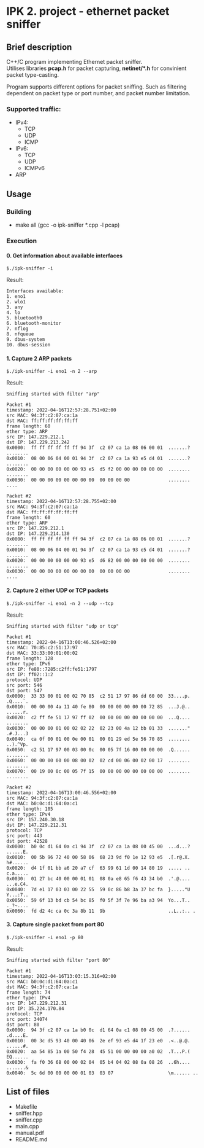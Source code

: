 # IPK 2. project - ethernet packet sniffer
## Brief description
C++/C program implementing Ethernet packet sniffer.\
Utilises libraries **pcap.h** for packet capturing, **netinet/*.h** for convinient packet type-casting.

Program supports different options for packet sniffing. Such as filtering dependent on packet type or port number, and packet number limitation.
### Supported traffic:
- IPv4:
  - TCP
  - UDP
  - ICMP
- IPv6:
  - TCP
  - UDP
  - ICMPv6
- ARP
## Usage
### Building
- make all (gcc -o ipk-sniffer *.cpp -l pcap)
### Execution

#### 0. Get information about available interfaces
```
$./ipk-sniffer -i
```
Result:
```
Interfaces available:
1. eno1
2. wlo1
3. any
4. lo
5. bluetooth0
6. bluetooth-monitor
7. nflog
8. nfqueue
9. dbus-system
10. dbus-session
```

#### 1. Capture 2 ARP packets
```
$./ipk-sniffer -i eno1 -n 2 --arp
```
Result:
```
Sniffing started with filter "arp"

Packet #1
timestamp: 2022-04-16T12:57:28.751+02:00
src MAC: 94:3f:c2:07:ca:1a
dst MAC: ff:ff:ff:ff:ff:ff
frame length: 60
ether type: ARP
src IP: 147.229.212.1
dst IP: 147.229.213.242
0x0000:  ff ff ff ff ff ff 94 3f  c2 07 ca 1a 08 06 00 01  .......? ........
0x0010:  08 00 06 04 00 01 94 3f  c2 07 ca 1a 93 e5 d4 01  .......? ........
0x0020:  00 00 00 00 00 00 93 e5  d5 f2 00 00 00 00 00 00  ........ ........
0x0030:  00 00 00 00 00 00 00 00  00 00 00 00              ........ ....

Packet #2
timestamp: 2022-04-16T12:57:28.755+02:00
src MAC: 94:3f:c2:07:ca:1a
dst MAC: ff:ff:ff:ff:ff:ff
frame length: 60
ether type: ARP
src IP: 147.229.212.1
dst IP: 147.229.214.130
0x0000:  ff ff ff ff ff ff 94 3f  c2 07 ca 1a 08 06 00 01  .......? ........
0x0010:  08 00 06 04 00 01 94 3f  c2 07 ca 1a 93 e5 d4 01  .......? ........
0x0020:  00 00 00 00 00 00 93 e5  d6 82 00 00 00 00 00 00  ........ ........
0x0030:  00 00 00 00 00 00 00 00  00 00 00 00              ........ ....
```
#### 2. Capture 2 either UDP or TCP packets
```
$./ipk-sniffer -i eno1 -n 2 --udp --tcp
```
Result:
```
Sniffing started with filter "udp or tcp"

Packet #1
timestamp: 2022-04-16T13:00:46.526+02:00
src MAC: 70:85:c2:51:17:97
dst MAC: 33:33:00:01:00:02
frame length: 128
ether type: IPv6
src IP: fe80::7285:c2ff:fe51:1797
dst IP: ff02::1:2
protocol: UDP
src port: 546
dst port: 547
0x0000:  33 33 00 01 00 02 70 85  c2 51 17 97 86 dd 60 00  33....p. .Q....`.
0x0010:  00 00 00 4a 11 40 fe 80  00 00 00 00 00 00 72 85  ...J.@.. ......r.
0x0020:  c2 ff fe 51 17 97 ff 02  00 00 00 00 00 00 00 00  ...Q.... ........
0x0030:  00 00 00 01 00 02 02 22  02 23 00 4a 12 bb 01 33  ......." .#.J...3
0x0040:  ca 0f 00 01 00 0e 00 01  00 01 29 ed 5e 56 70 85  ........ ..).^Vp.
0x0050:  c2 51 17 97 00 03 00 0c  00 05 7f 16 00 00 00 00  .Q...... ........
0x0060:  00 00 00 00 00 08 00 02  02 cd 00 06 00 02 00 17  ........ ........
0x0070:  00 19 00 0c 00 05 7f 15  00 00 00 00 00 00 00 00  ........ ........

Packet #2
timestamp: 2022-04-16T13:00:46.556+02:00
src MAC: 94:3f:c2:07:ca:1a
dst MAC: b0:0c:d1:64:0a:c1
frame length: 105
ether type: IPv4
src IP: 157.240.30.18
dst IP: 147.229.212.31
protocol: TCP
src port: 443
dst port: 42528
0x0000:  b0 0c d1 64 0a c1 94 3f  c2 07 ca 1a 08 00 45 00  ...d...? ......E.
0x0010:  00 5b 96 72 40 00 58 06  68 23 9d f0 1e 12 93 e5  .[.r@.X. h#......
0x0020:  d4 1f 01 bb a6 20 a7 cf  63 99 61 1d 00 14 80 19  ..... .. c.a.....
0x0030:  01 27 bc 40 00 00 01 01  08 0a e8 65 f6 43 34 b0  .'.@.... ...e.C4.
0x0040:  7d e1 17 03 03 00 22 55  59 0c 86 b8 3a 37 bc fa  }....."U Y...:7..
0x0050:  59 6f 13 bd cb 54 bc 85  f0 5f 3f 7e 96 ba a3 94  Yo...T.. ._?~....
0x0060:  fd d2 4c ca 0c 3a 8b 11  9b                       ..L..:.. .
```
#### 3. Capture single packet from port 80
```
$./ipk-sniffer -i eno1 -p 80
```
Result:
```
Sniffing started with filter "port 80"

Packet #1
timestamp: 2022-04-16T13:03:15.316+02:00
src MAC: b0:0c:d1:64:0a:c1
dst MAC: 94:3f:c2:07:ca:1a
frame length: 74
ether type: IPv4
src IP: 147.229.212.31
dst IP: 35.224.170.84
protocol: TCP
src port: 34074
dst port: 80
0x0000:  94 3f c2 07 ca 1a b0 0c  d1 64 0a c1 08 00 45 00  .?...... .d....E.
0x0010:  00 3c d5 93 40 00 40 06  2e ef 93 e5 d4 1f 23 e0  .<..@.@. ......#.
0x0020:  aa 54 85 1a 00 50 f4 28  45 51 00 00 00 00 a0 02  .T...P.( EQ......
0x0030:  fa f0 36 68 00 00 02 04  05 b4 04 02 08 0a 08 26  ..6h.... .......&
0x0040:  5c 6d 00 00 00 00 01 03  03 07                    \m...... ..

```
## List of files
- Makefile
- sniffer.hpp
- sniffer.cpp
- main.cpp
- manual.pdf
- README.md